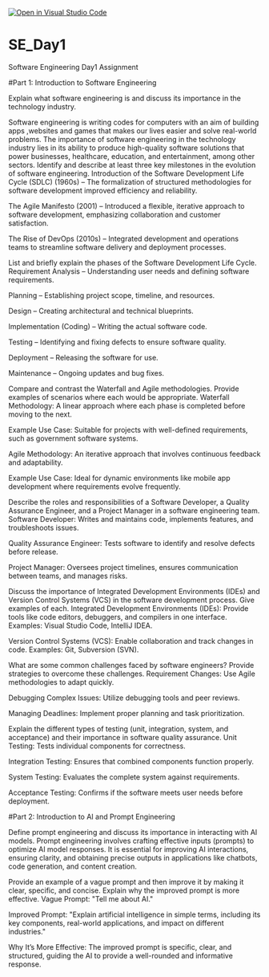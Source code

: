 [![Open in Visual Studio Code](https://classroom.github.com/assets/open-in-vscode-2e0aaae1b6195c2367325f4f02e2d04e9abb55f0b24a779b69b11b9e10269abc.svg)](https://classroom.github.com/online_ide?assignment_repo_id=18363547&assignment_repo_type=AssignmentRepo)
# SE_Day1
Software Engineering Day1 Assignment

#Part 1: Introduction to Software Engineering

Explain what software engineering is and discuss its importance in the technology industry.

Software engineering is writing codes for computers with an aim of building apps ,websites and games that makes our lives easier and solve real-world problems.
The importance of software engineering in the technology industry lies in its ability to produce high-quality software solutions that power businesses, healthcare, education, and entertainment, among other sectors.
Identify and describe at least three key milestones in the evolution of software engineering.
Introduction of the Software Development Life Cycle (SDLC) (1960s) – The formalization of structured methodologies for software development improved efficiency and reliability.

The Agile Manifesto (2001) – Introduced a flexible, iterative approach to software development, emphasizing collaboration and customer satisfaction.

The Rise of DevOps (2010s) – Integrated development and operations teams to streamline software delivery and deployment processes.


List and briefly explain the phases of the Software Development Life Cycle.
Requirement Analysis – Understanding user needs and defining software requirements.

Planning – Establishing project scope, timeline, and resources.

Design – Creating architectural and technical blueprints.

Implementation (Coding) – Writing the actual software code.

Testing – Identifying and fixing defects to ensure software quality.

Deployment – Releasing the software for use.

Maintenance – Ongoing updates and bug fixes.


Compare and contrast the Waterfall and Agile methodologies. Provide examples of scenarios where each would be appropriate.
Waterfall Methodology: A linear approach where each phase is completed before moving to the next.

Example Use Case: Suitable for projects with well-defined requirements, such as government software systems.

Agile Methodology: An iterative approach that involves continuous feedback and adaptability.

Example Use Case: Ideal for dynamic environments like mobile app development where requirements evolve frequently.


Describe the roles and responsibilities of a Software Developer, a Quality Assurance Engineer, and a Project Manager in a software engineering team.
Software Developer: Writes and maintains code, implements features, and troubleshoots issues.

Quality Assurance Engineer: Tests software to identify and resolve defects before release.

Project Manager: Oversees project timelines, ensures communication between teams, and manages risks.


Discuss the importance of Integrated Development Environments (IDEs) and Version Control Systems (VCS) in the software development process. Give examples of each.
Integrated Development Environments (IDEs): Provide tools like code editors, debuggers, and compilers in one interface. Examples: Visual Studio Code, IntelliJ IDEA.

Version Control Systems (VCS): Enable collaboration and track changes in code. Examples: Git, Subversion (SVN).


What are some common challenges faced by software engineers? Provide strategies to overcome these challenges.
Requirement Changes: Use Agile methodologies to adapt quickly.

Debugging Complex Issues: Utilize debugging tools and peer reviews.

Managing Deadlines: Implement proper planning and task prioritization.


Explain the different types of testing (unit, integration, system, and acceptance) and their importance in software quality assurance.
Unit Testing: Tests individual components for correctness.

Integration Testing: Ensures that combined components function properly.

System Testing: Evaluates the complete system against requirements.

Acceptance Testing: Confirms if the software meets user needs before deployment.


#Part 2: Introduction to AI and Prompt Engineering


Define prompt engineering and discuss its importance in interacting with AI models.
Prompt engineering involves crafting effective inputs (prompts) to optimize AI model responses. It is essential for improving AI interactions, ensuring clarity, and obtaining precise outputs in applications like chatbots, code generation, and content creation.


Provide an example of a vague prompt and then improve it by making it clear, specific, and concise. Explain why the improved prompt is more effective.
Vague Prompt: "Tell me about AI."

Improved Prompt: "Explain artificial intelligence in simple terms, including its key components, real-world applications, and impact on different industries."

Why It’s More Effective: The improved prompt is specific, clear, and structured, guiding the AI to provide a well-rounded and informative response.
